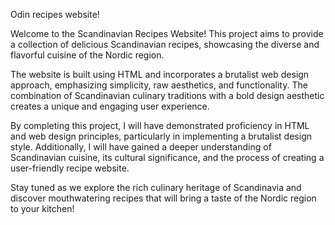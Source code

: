 Odin recipes website!

Welcome to the Scandinavian Recipes Website! This project aims to provide 
a collection of delicious Scandinavian recipes, showcasing the diverse and 
flavorful cuisine of the Nordic region.

The website is built using HTML and incorporates a brutalist web design 
approach, emphasizing simplicity, raw aesthetics, and functionality. The 
combination of Scandinavian culinary traditions with a bold design 
aesthetic creates a unique and engaging user experience.

By completing this project, I will have demonstrated proficiency in HTML 
and web design principles, particularly in implementing a brutalist design 
style. Additionally, I will have gained a deeper understanding of 
Scandinavian cuisine, its cultural significance, and the process of 
creating a user-friendly recipe website.

Stay tuned as we explore the rich culinary heritage of Scandinavia and 
discover mouthwatering recipes that will bring a taste of the Nordic 
region to your kitchen!

